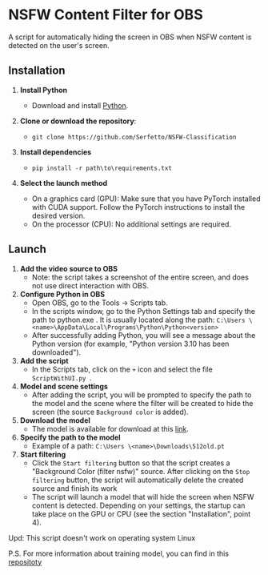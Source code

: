 # NSFW Content Filter for OBS

A script for automatically hiding the screen in OBS when NSFW content is detected on the user's screen.

## Installation

1. **Install Python**
   - Download and install [Python](https://www.python.org/downloads/).

3. **Clone or download the repository**:
   - ``git clone https://github.com/Serfetto/NSFW-Classification ``
3. **Install dependencies**
   - ``pip install -r path\to\requirements.txt ``
5. **Select the launch method**
   - On a graphics card (GPU): Make sure that you have PyTorch installed with CUDA support. Follow the PyTorch instructions to install the desired version.
   - On the processor (CPU): No additional settings are required.
## Launch
1. **Add the video source to OBS**
   - Note: the script takes a screenshot of the entire screen, and does not use direct interaction with OBS.
3. **Configure Python in OBS**
   - Open OBS, go to the Tools → Scripts tab.
   - In the scripts window, go to the Python Settings tab and specify the path to python.exe . It is usually located along the path: ``C:\Users \<name>\AppData\Local\Programs\Python\Python<version>``
   - After successfully adding Python, you will see a message about the Python version (for example, "Python version 3.10 has been downloaded").
3. **Add the script**
   - In the Scripts tab, click on the `+` icon and select the file ``ScriptWithUI.py ``.
5. **Model and scene settings**
   - After adding the script, you will be prompted to specify the path to the model and the scene where the filter will be created to hide the screen (the source `Background color` is added).
5. **Download the model**
   - The model is available for download at this [link](https://drive.google.com/file/d/1Vl5pY9ERFb-L5eF73Qt9Dumkmlrgykyk/view?usp=drive_link).
7. **Specify the path to the model**
   - Example of a path: ``C:\Users \<name>\Downloads\512old.pt ``
7. **Start filtering**
   - Click the `Start filtering` button so that the script creates a "Background Color (filter nsfw)" source. After clicking on the `Stop filtering` button, the script will automatically delete the created source and finish its work
   - The script will launch a model that will hide the screen when NSFW content is detected. Depending on your settings, the startup can take place on the GPU or CPU (see the section "Installation", point 4).

Upd: This script doesn't work on operating system Linux

P.S. For more information about training model, you can find in this [repositoty](https://github.com/Serfetto/NSFW-Model)

